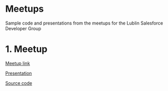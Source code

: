 # Meetups
Sample code and presentations from the meetups for the Lublin Salesforce Developer Group

# 1. Meetup 
[Meetup link](https://www.meetup.com/Lublin-Salesforce-Developer-Group/events/235902149/)

[Presentation](https://docs.google.com/presentation/d/1tNzf1ixU5rOpLNqvJg_RcWyI6_HwmEskDXU0Pf4ZxFE/edit?usp=sharing)

[Source code](https://github.com/LublinSalesforceDeveloperGroup/meetups/tree/master/M1)
